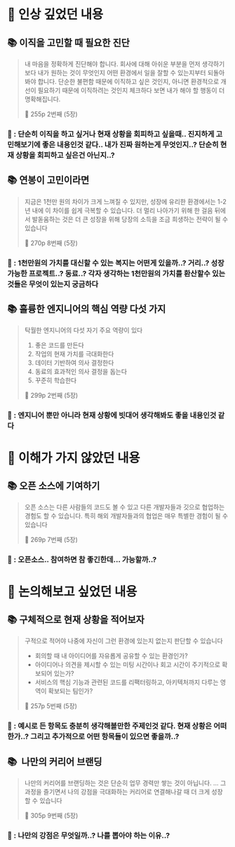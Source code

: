 # 📌 인상 깊었던 내용

## **📚 이직을 고민할 때 필요한 진단**

> 내 마음을 정확하게 진단해야 합니다. 회사에 대해 아쉬운 부분을 먼저 생각하기보다 내가 원하는 것이 무엇인지 어떤 환경에서 일을 잘할 수 있는지부터 되돌아봐야 합니다. 단순한 불편함 때문에 이직하고 싶은 것인지, 아니면 환경적으로 개선이 필요하기 때문에 이직하려는 것인지 체크하다 보면 내가 해야 할 행동이 더 명확해집니다. 
> 
> 📕 255p 2번째 (5장)
> 

### **🧐 : 단순히 이직을 하고 싶거나 현재 상황을 회피하고 싶을때.. 진지하게 고민해보기에 좋은 내용인것 같다.. 내가 진짜 원하는게 무엇인지..? 단순히 현재 상황을 회피하고 싶은건 아닌지..?**

## **📚 연봉이 고민이라면**

> 지금은 1천만 원의 차이가 크게 느껴질 수 있지만, 성장에 유리한 환경에서는 1-2년 내에 이 차이를 쉽게 극복할 수 있습니다. 더 멀리 나아가기 위해 한 걸음 뒤에서 발돋움하는 것은 더 큰 성장을 위해 당장의 소득을 조금 희생하는 전략이 될 수 있습니다
> 
> 📕 270p 8번째 (5장)
> 

### **🧐 : 1천만원의 가치를 대신할 수 있는 복지는 어떤게 있을까..? 거리..? 성장 가능한 프로젝트..? 동료..? 각자 생각하는 1천만원의 가치를 환산할수 있는 것들은 무엇이 있는지 궁금하다**

## **📚 훌륭한 엔지니어의 핵심 역량 다섯 가지**

> 탁월한 엔지니어의 다섯 자기 주요 역량이 있다
> 1. 좋은 코드를 만든다
> 2. 작업의 현재 가치를 극대화한다
> 3. 데이터 기반하여 의사 결정한다
> 4. 동료의 효과적인 의사 결정을 돕는다
> 5. 꾸준히 학습한다
> 
> 📕 299p 2번째 (5장)
> 

### **🧐 : 엔지니어 뿐만 아니라 현재 상황에 빗대어 생각해봐도 좋을 내용인것 같다**

# 📌 이해가 가지 않았던 내용

## **📚 오픈 소스에 기여하기**

> 오픈 소스는 다른 사람들의 코드도 볼 수 있고 다른 개발자들과 깃으로 협업하는 경험도 할 수 있습니다. 특히 해외 개발자들과의 협업은 매우 특별한 경험이 될 수 있습니다
>
> 📕 269p 7번째 (5장)
> 

### **🧐 : 오픈소스.. 참여하면 참 좋긴한데… 가능할까..?**

# 📌 논의해보고 싶었던 내용

## **📚 구체적으로 현재 상황을 적어보자**

> 구적으로 적어야 나중에 자신이 그런 환경에 있는지 없는지 판단할 수 있습니다
> - 회의할 때 내 아이디어를 자유롭게 공유할 수 있는 환경인가?
> - 아이디어나 의견을 제시할 수 있는 미팅 시간이나 회고 시간이 주기적으로 확보되어 있는가?
> - 서비스의 핵심 기능과 관련된 코드를 리팩터링하고, 아키텍처까지 다루는 영역이 확보되는 팀인가?
> 
> 📕 257p 5번째 (5장)
> 

### **🧐 : 예시로 든 항목도 충분히 생각해볼만한 주제인것 같다. 현재 상황은 어떠한가..? 그리고 추가적으로 어떤 항목들이 있으면 좋을까..?**

## **📚  나만의 커리어 브랜딩**

> 나만의 커리어를 브랜딩하는 것은 단순히 업무 경력만 쌓는 것이 아닙니다. 
> …
> 그 과정을 즐기면서 나의 강점을 극대화하는 커리어로 연결해나갈 때 더 크게 성장할 수 있습니다
> 
> 📕 305p 9번째 (5장)
> 

### **🧐 : 나만의 강점은 무엇일까..? 나를 뽑아야 하는 이유..?**
